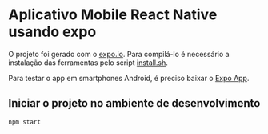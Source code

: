 # Aplicativo Mobile React Native usando expo

O projeto foi gerado com o [expo.io](https://expo.io). Para compilá-lo é necessário a instalação 
das ferramentas pelo script [install.sh](../install.sh).

Para testar o app em smartphones Android, é preciso baixar o [Expo App](https://play.google.com/store/apps/details?id=host.exp.exponent).

## Iniciar o projeto no ambiente de desenvolvimento

```bash
npm start
````